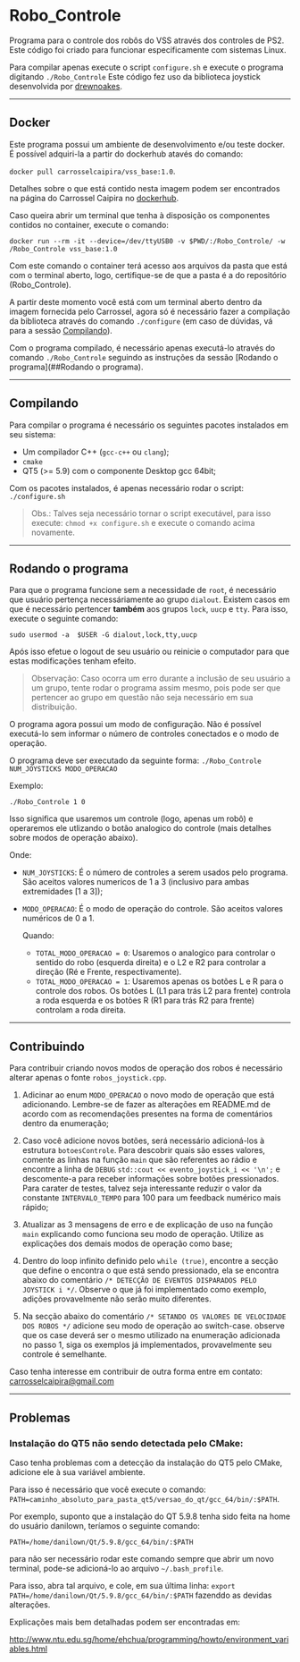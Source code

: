 # Robo_Controle

Programa para o controle dos robôs do VSS através dos controles de PS2. Este código foi criado para funcionar especificamente com sistemas Linux.

Para compilar apenas execute o script `configure.sh` e execute o programa digitando `./Robo_Controle`
Este código fez uso da biblioteca joystick desenvolvida por [drewnoakes](https://github.com/drewnoakes/joystick).

----
## Docker

Este programa possui um ambiente de desenvolvimento e/ou teste docker. É possível adquiri-la a partir do dockerhub atavés do comando: 

`docker pull carrosselcaipira/vss_base:1.0`.

Detalhes sobre o que está contido nesta imagem podem ser encontrados na página do Carrossel Caipira no [dockerhub](https://hub.docker.com/r/carrosselcaipira/vss_base).

Caso queira abrir um terminal que tenha à disposição os componentes contidos no container, execute o comando:

`docker run --rm -it --device=/dev/ttyUSB0 -v $PWD/:/Robo_Controle/ -w /Robo_Controle vss_base:1.0`

Com este comando o container terá acesso aos arquivos da pasta que está com o terminal aberto, logo, certifique-se de que a pasta é a do repositório (Robo_Controle).

A partir deste momento você está com um terminal aberto dentro da imagem fornecida pelo Carrossel, agora só é necessário fazer a compilação da biblioteca através do comando `./configure` (em caso de dúvidas, vá para a sessão [Compilando](##Compilando)).

Com o programa compilado, é necessário apenas executá-lo através do comando `./Robo_Controle` seguindo as instruções da sessão [Rodando o programa](##Rodando o programa).
    
----
## Compilando

Para compilar o programa é necessário os seguintes pacotes instalados em seu sistema:
 - Um compilador C++ (`gcc-c++` ou `clang`); 
 - `cmake`
 - QT5 (>= 5.9) com o componente Desktop gcc 64bit; 

Com os pacotes instalados, é apenas necessário rodar o script: `./configure.sh`

>Obs.: Talves seja necessário tornar o script executável, para isso execute: `chmod +x configure.sh` e execute o comando acima novamente.

----
## Rodando o programa

Para que o programa funcione sem a necessidade de `root`, é necessário que usuário pertença necessáriamente ao grupo `dialout`. Existem casos em que é necessário pertencer **também** aos grupos `lock`, `uucp` e `tty`. Para isso, execute o seguinte comando:

`sudo usermod -a  $USER -G dialout,lock,tty,uucp`

Após isso efetue o logout de seu usuário ou reinicie o computador para que estas modificações tenham efeito.

>Observação: Caso ocorra um erro durante a inclusão de seu usuário a um grupo, tente rodar o programa assim mesmo, pois pode ser que pertencer ao grupo em questão não seja necessário em sua distribuição.

O programa agora possui um modo de configuração. Não é possível executá-lo sem informar o número de controles conectados e o modo de operação.

O programa deve ser executado da seguinte forma:
`./Robo_Controle NUM_JOYSTICKS MODO_OPERACAO`

Exemplo:

`./Robo_Controle 1 0`

Isso significa que usaremos um controle (logo, apenas um robô) e operaremos ele utlizando o botão analogico do controle (mais detalhes sobre modos de operação abaixo).

Onde:

* `NUM_JOYSTICKS`:  É o número de controles a serem usados pelo programa. São aceitos valores numericos de 1 a 3 (inclusivo para ambas extremidades [1 a 3]);
* `MODO_OPERACAO`: É o modo de operação do controle. São aceitos valores numéricos de 0 a 1.

  Quando:

  * `TOTAL_MODO_OPERACAO = 0`:  Usaremos o analogico para controlar o sentido do robo (esquerda direita) e o L2 e R2 para controlar a direção (Ré e Frente, respectivamente).
  * `TOTAL_MODO_OPERACAO = 1`: Usaremos apenas os botões L e R para o controle dos robos. Os botões L (L1 para trás L2 para frente) controla a roda esquerda e os botões R (R1 para trás R2 para frente) controlam a roda direita.

----
## Contribuindo

Para contribuir criando novos modos de operação dos robos é necessário alterar apenas o fonte `robos_joystick.cpp`.

 1. Adicinar ao enum `MODO_OPERACAO` o novo modo de operação que está adicionando. Lembre-se de fazer as alterações em README.md de acordo com as recomendações presentes na forma de comentários dentro da enumeração;

 2. Caso você adicione novos botões, será necessário adicioná-los à estrutura `botoesControle`. Para descobrir quais são esses valores, comente as linhas na função `main` que são referentes ao rádio e encontre a linha de `DEBUG` `std::cout << evento_joystick_i << '\n';` e descomente-a para receber informações sobre botões pressionados. Para carater de testes, talvez seja interessante reduzir o valor da constante `INTERVALO_TEMPO` para 100 para um feedback numérico mais rápido;

 3. Atualizar as 3 mensagens de erro e de explicação de uso na função `main` explicando como funciona seu modo de operação. Utilize as explicações dos demais modos de operação como base;

 4. Dentro do loop infinito definido pelo `while (true)`, encontre a secção que define o encontra o que está sendo pressionado, ela se encontra abaixo do comentário `/* DETECÇÃO DE EVENTOS DISPARADOS PELO JOYSTICK i */`. Observe o que já foi implementado como exemplo, adições provavelmente não serão muito diferentes.

 5. Na secção abaixo do comentário `/* SETANDO OS VALORES DE VELOCIDADE DOS ROBOS */` adicione seu modo de operação ao switch-case. observe que os case deverá ser o mesmo utilizado na enumeração adicionada no passo 1, siga os exemplos já implementados, provavelmente seu controle é semelhante.

 Caso tenha interesse em contribuir de outra forma entre em contato: carrosselcaipira@gmail.com
 

----
## Problemas

### Instalação do QT5 não sendo detectada pelo CMake: 

Caso tenha problemas com a detecção da instalação do QT5 pelo CMake, adicione ele à sua variável ambiente.

Para isso é necessário que você execute o comando: `PATH=caminho_absoluto_para_pasta_qt5/versao_do_qt/gcc_64/bin/:$PATH`.

Por exemplo, suponto que a instalação do QT 5.9.8 tenha sido feita na home do usuário danilown, teríamos o seguinte comando:

`PATH=/home/danilown/Qt/5.9.8/gcc_64/bin/:$PATH`

para não ser necessário rodar este comando sempre que abrir um novo terminal, pode-se adicioná-lo ao arquivo `~/.bash_profile`. 

Para isso, abra tal arquivo, e cole, em sua última linha: `export PATH=/home/danilown/Qt/5.9.8/gcc_64/bin/:$PATH` fazenddo as devidas alterações.
 
Explicações mais bem detalhadas podem ser encontradas em:

http://www.ntu.edu.sg/home/ehchua/programming/howto/environment_variables.html
